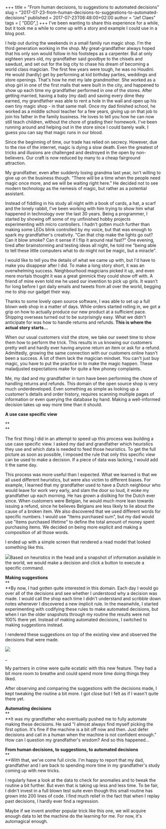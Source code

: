 +++
title = "From human decisions, to suggestions to automated decisions"
slug = "2017-07-23-from-human-decisions-to-suggestions-to-automated-decisions"
published = 2017-07-23T08:48:00+02:00
author = "Jef Claes"
tags = [ "DDD",]
+++
I've been wanting to share this experience for a while, but it took me a
while to come up with a story and example I could use in a blog post.  
  

I help out during the weekends in a small family run magic shop. I'm the
third generation working in the shop. My great-grandfather always hoped
that his only son would follow in his footsteps as a carpenter. But at
only eighteen years old, my grandfather said goodbye to the chisels and
sawdust, and set out for the big city to chase his dream of becoming a
world class magician. The first few years were tough, he was no Houdini.
He would (hardly) get by performing at kid birthday parties, weddings
and store openings. That's how he met my late grandmother. She worked as
a shop girl in one of the first malls that were built in the city, and
happened to show up each time my grandfather performed in one of the
stores. After getting married, having a baby (my dad) and saving every
dime they earned, my grandfather was able to rent a hole in the wall and
open up his own tiny magic shop - in that same mall. Once my dad
finished school, he worked as a middle school teacher for a few years,
giving up on that job to join his father in the family business. He
loves to tell you how he can now still teach children, without the chore
of grading their homework. I've been running around and helping out in
the store since I could barely walk. I guess you can say that magic runs
in our blood.

  

Since the beginning of time, our trade has relied on secrecy. However,
due to the rise of the internet, magic is dying a slow death. Even the
greatest of tricks and illusions are challenged and destroyed in the
open by non-believers. Our craft is now reduced by many to a cheap
fairground attraction.

  

My grandfather, even after suddenly losing grandma last year, isn't
willing to give up on the business though. "There will be a time when
the people need magic once more, and we will be waiting right here." He
decided not to see modern technology as the nemesis of magic, but rather
as a potential assistant.

  

Instead of fiddling in his study all night with a book of cards, a hat,
a scarf and the lonely rabbit, I've been working with him trying to show
him what happened in technology over the last 30 years. Being a
programmer, I started by showing off some of my unfinished hobby
projects experimenting with micro controllers. I hadn't gotten much
further than making some LEDs blink controlled by my voice, but that was
enough to spark my grandfather's creativity. "Can that chip make the
lights go out? Can it blow smoke? Can it sense if I flip it around real
fast?" One evening, tired after brainstorming and testing ideas all
night, he told me "being able to tell these little computers what to do
might not be magic, but a miracle".

  

I would like to tell you the details of what we came up with, but I'd
have to make you disappear after I did. To make a long story short, it
was an overwhelming success. Neighbourhood magicians picked it up, and
even mere mortals thought it was a great gimmick they could show off
with. A friend of mine even told me he used our invention to pick up
girls. It wasn't for long before I got daily emails and tweets from all
over the world, begging me to ship our gadget their way.

  

Thanks to some lovely open source software, I was able to set up a full
blown web shop in a matter of days. While orders started rolling in, we
got a grip on how to actually produce our new product at a sufficient
pace. Shipping overseas turned out to be surprisingly easy. What we
didn't anticipate for was how to handle returns and refunds. **This is
where the actual story starts...**

  

When our usual customers visit the store, we take our sweet time to show
them how to perform the trick. This results in us knowing our customers
pretty well and hardly ever having anyone return an item or ask for a
refund. Admittedly, growing the same connection with our customers
online hasn't been a success. A lot of them lack the magician mindset.
You can't just buy magic, you have to put the practice in to make the
magic happen. These maladjusted expectations make for quite a few phoney
complaints.

  

Me, my dad and my grandfather in turn have been performing the chore of
handling returns and refunds. This domain of the open source shop is
very much underdeveloped. Even something as simple as looking up a
customer's details and order history, requires scanning multiple pages
of information or even querying the database by hand. Making a
well-informed decision takes up way more time than it should.

  

**A use case specific view**

**  
**

The first thing I did in an attempt to speed up this process was
building a use case specific view. I asked my dad and grandfather which
heuristics they use and which data is needed to feed those heuristics.
To get the full picture as soon as possible, I imposed the rule that
only this specific view can be used to make a decision. If a piece of
data was lacking, I would add it the same day.

  

This process was more useful than I expected. What we learned is that we
all used different heuristics, but were also victim to different biases.
For example, I learned that my grandfather used to have a Dutch
neighbour who would leave for work very early, and slam the door so
loud, it woke my grandfather up each morning. He has grown a disliking
for the Dutch ever since. When customers were Belgian, he would much
more lean towards issuing a refund, since he believes Belgians are less
likely to lie about the cause of a broken item. We also discovered that
we used different words for specific numbers. I would use "Items
purchased sum", but my dad would use "Items purchased lifetime" to
define the total amount of money spent purchasing items. We decided on
being more explicit and making a composition of all those words.  
  
I ended up with a simple screen that rendered a read model that looked
something like this.

  

  

[![](../images/thumbnails/2017-07-23-from-human-decisions-to-suggestions-to-automated-decisions-readmodel.PNG)](../images/2017-07-23-from-human-decisions-to-suggestions-to-automated-decisions-readmodel.PNG)Based
on heuristics in the head and a snapshot of information available in the
world, we would make a decision and click a button to execute a specific
command.

  

**Making suggestions**  
**  
**By now, I had gotten quite interested in this domain. Each day I would
go over all of the decisions and see whether I understood why a decision
was made. I would call the shop each time I didn't understand and
scribble down notes whenever I discovered a new implicit rule. In the
meanwhile, I started experimenting with codifying these rules to make
automated decisions, but when I ran the older snapshots through my
routine the results were not 100% there yet. Instead of making automated
decisions, I switched to making suggestions instead.  
  

I rendered these suggestions on top of the existing view and observed
the decisions that were made.  
  

[![](../images/thumbnails/2017-07-23-from-human-decisions-to-suggestions-to-automated-decisions-suggestions.PNG)](../images/2017-07-23-from-human-decisions-to-suggestions-to-automated-decisions-suggestions.PNG)

  
\_

My partners in crime were quite ecstatic with this new feature. They had
a bit more room to breathe and could spend more time doing things they
liked.  
  
After observing and comparing the suggestions with the decisions made, I
kept tweaking the routine a bit more. I got close but I felt as if I
wasn't quite there yet.  
  
**Automating decisions**  
**  
**It was my grandfather who eventually pushed me to fully automate
making these decisions. He said "I almost always find myself picking the
first option. It's fine if the machine is a bit off now and then. Just
defer decisions and call in a human when the machine is not confident
enough." How can I question my grandfather's wisdom? And so this
happened...

  

**From human decisions, to suggestions, to automated decisions**  
**  
**With that, we've come full circle. I'm happy to report that my dad,
grandfather and I are back to spending more time in my grandfather's
study coming up with new tricks.  
  
I regularly have a look at the data to check for anomalies and to tweak
the routine a bit further. But even that is taking up less and less
time. To be fair, I didn't invest in a full blown test suite even though
this small routine has grown into 200 lines of code. I find much relief
in the fact that when I replay past decisions, I hardly ever find a
regression.  
  
Maybe if we invent another popular trick like this one, we will acquire
enough data to let the machine do the learning for me. For now, it's
automagical enough.
